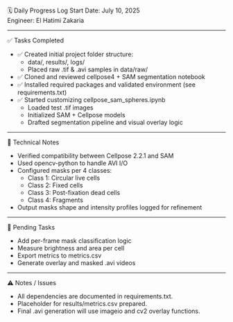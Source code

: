 🗓 Daily Progress Log
Start Date: July 10, 2025  
Engineer: El Hatimi Zakaria  

---

✅ Tasks Completed

- ✅ Created initial project folder structure:
  - data/, results/, logs/
  - Placed raw .tif & .avi samples in data/raw/
- ✅ Cloned and reviewed cellpose4 + SAM segmentation notebook
- ✅ Installed required packages and validated environment (see requirements.txt)
- ✅ Started customizing cellpose_sam_spheres.ipynb
  - Loaded test .tif images
  - Initialized SAM + Cellpose models
  - Drafted segmentation pipeline and visual overlay logic

---

🔧 Technical Notes

- Verified compatibility between Cellpose 2.2.1 and SAM
- Used opencv-python to handle AVI I/O
- Configured masks per 4 classes:
  - Class 1: Circular live cells
  - Class 2: Fixed cells
  - Class 3: Post-fixation dead cells
  - Class 4: Fragments
- Output masks shape and intensity profiles logged for refinement

---

🚧 Pending Tasks 

- Add per-frame mask classification logic
- Measure brightness and area per cell
- Export metrics to metrics.csv
- Generate overlay and masked .avi videos

---

⚠ Notes / Issues

- All dependencies are documented in requirements.txt.
- Placeholder for results/metrics.csv prepared.
- Final .avi generation will use imageio and cv2 overlay functions.
